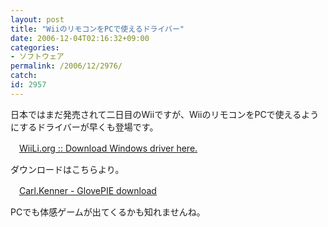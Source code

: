 ```yaml
---
layout: post
title: "WiiのリモコンをPCで使えるドライバー"
date: 2006-12-04T02:16:32+09:00
categories:
- ソフトウェア
permalink: /2006/12/2976/
catch: 
id: 2957
---
```

日本ではまだ発売されて二日目のWiiですが、WiiのリモコンをPCで使えるようにするドライバーが早くも登場です。

 

　[WiiLi.org :: Download Windows driver here.](http://www.wiili.org/forum/download-windows-driver-here-t294.html)

 

ダウンロードはこちらより。

 

　[Carl.Kenner - GlovePIE download](http://carl.kenner.googlepages.com/glovepie_download)

 

PCでも体感ゲームが出てくるかも知れませんね。

